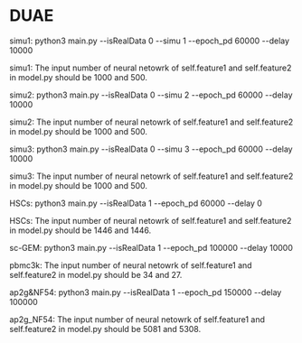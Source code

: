 # DUAE

simu1: python3 main.py --isRealData 0 --simu 1 --epoch_pd 60000 --delay 10000

simu1: The input number of neural netowrk of self.feature1 and self.feature2 in  model.py should be 1000 and 500.


simu2: python3 main.py --isRealData 0 --simu 2 --epoch_pd 60000 --delay 10000

simu2: The input number of neural netowrk of self.feature1 and self.feature2 in  model.py should be 1000 and 500.


simu3: python3 main.py --isRealData 0 --simu 3 --epoch_pd 60000 --delay 10000

simu3: The input number of neural netowrk of self.feature1 and self.feature2 in  model.py should be 1000 and 500.


HSCs: python3 main.py --isRealData 1 --epoch_pd 60000 --delay 0

HSCs: The input number of neural netowrk of self.feature1 and self.feature2 in  model.py should be 1446 and 1446.


sc-GEM: python3 main.py --isRealData 1 --epoch_pd 100000 --delay 10000

pbmc3k: The input number of neural netowrk of self.feature1 and self.feature2 in  model.py should be 34 and 27.


ap2g&NF54: python3 main.py --isRealData 1 --epoch_pd 150000 --delay 100000

ap2g_NF54: The input number of neural netowrk of self.feature1 and self.feature2 in  model.py should be 5081 and 5308.
